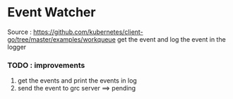 # Event Watcher
Source : https://github.com/kubernetes/client-go/tree/master/examples/workqueue
 get the event and log the event in the logger

### TODO : improvements
1. get the events and print the events in log
2. send the event to grc server ==> pending
